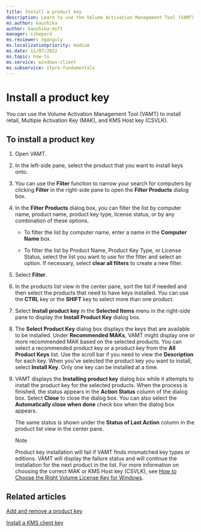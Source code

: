 ```yaml
---
title: Install a product key
description: Learn to use the Volume Activation Management Tool (VAMT) to install retail, Multiple Activation Key (MAK), and KMS Host key (CSVLK).
ms.author: kaushika
author: kaushika-msft
manager: cshepard
ms.reviewer: nganguly
ms.localizationpriority: medium
ms.date: 11/07/2022
ms.topic: how-to
ms.service: windows-client
ms.subservice: itpro-fundamentals
---
```


# Install a product key

You can use the Volume Activation Management Tool (VAMT) to install retail, Multiple Activation Key (MAK), and KMS Host key (CSVLK).

## To install a product key

1. Open VAMT.

2. In the left-side pane, select the product that you want to install keys onto.

3. You can use the **Filter** function to narrow your search for computers by clicking **Filter** in the right-side pane to open the **Filter Products** dialog box.

4. In the **Filter Products** dialog box, you can filter the list by computer name, product name, product key type, license status, or by any combination of these options.

    - To filter the list by computer name, enter a name in the **Computer Name** box.

    - To filter the list by Product Name, Product Key Type, or License Status, select the list you want to use for the filter and select an option. If necessary, select **clear all filters** to create a new filter.

5. Select **Filter**.

6. In the products list view in the center pane, sort the list if needed and then select the products that need to have keys installed. You can use the **CTRL** key or the **SHIFT** key to select more than one product.

7. Select **Install product key** in the **Selected Items** menu in the right-side pane to display the **Install Product Key** dialog box.

8. The **Select Product Key** dialog box displays the keys that are available to be installed. Under **Recommended MAKs**, VAMT might display one or more recommended MAK based on the selected products. You can select a recommended product key or a product key from the **All Product Keys** list. Use the scroll bar if you need to view the **Description** for each key. When you've selected the product key you want to install, select **Install Key**. Only one key can be installed at a time.

9. VAMT displays the **Installing product key** dialog box while it attempts to install the product key for the selected products. When the process is finished, the status appears in the **Action Status** column of the dialog box. Select **Close** to close the dialog box. You can also select the **Automatically close when done** check box when the dialog box appears.

    The same status is shown under the **Status of Last Action** column in the product list view in the center pane.

    > [!NOTE]
    > Product key installation will fail if VAMT finds mismatched key types or editions. VAMT will display the failure status and will continue the installation for the next product in the list. For more information on choosing the correct MAK or KMS Host key (CSVLK), see [How to Choose the Right Volume License Key for Windows](/previous-versions/tn-archive/ee939271(v=technet.10)).

## Related articles

[Add and remove a product key](add-remove-product-key-vamt.md)

[Install a KMS client key](install-kms-client-key-vamt.md)
